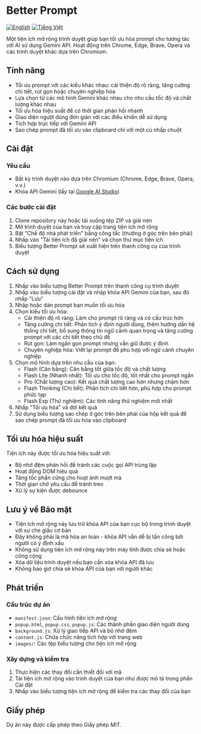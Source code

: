 # Better Prompt

[![English](https://img.shields.io/badge/Language-English-blue)](README.md)
[![Tiếng Việt](https://img.shields.io/badge/Language-Tiếng%20Việt-green)](README.vi.md)

Một tiện ích mở rộng trình duyệt giúp bạn tối ưu hóa prompt cho tương tác với AI sử dụng Gemini API. Hoạt động trên Chrome, Edge, Brave, Opera và các trình duyệt khác dựa trên Chromium.

## Tính năng

- Tối ưu prompt với các kiểu khác nhau: cải thiện độ rõ ràng, tăng cường chi tiết, rút gọn hoặc chuyên nghiệp hóa
- Lựa chọn từ các mô hình Gemini khác nhau cho nhu cầu tốc độ và chất lượng khác nhau
- Tối ưu hóa hiệu suất để có thời gian phản hồi nhanh
- Giao diện người dùng đơn giản với các điều khiển dễ sử dụng
- Tích hợp trực tiếp với Gemini API
- Sao chép prompt đã tối ưu vào clipboard chỉ với một cú nhấp chuột

## Cài đặt

### Yêu cầu

- Bất kỳ trình duyệt nào dựa trên Chromium (Chrome, Edge, Brave, Opera, v.v.)
- Khóa API Gemini (lấy tại [Google AI Studio](https://makersuite.google.com/app/apikey))

### Các bước cài đặt

1. Clone repository này hoặc tải xuống tệp ZIP và giải nén
2. Mở trình duyệt của bạn và truy cập trang tiện ích mở rộng
3. Bật "Chế độ nhà phát triển" bằng công tắc (thường ở góc trên bên phải)
4. Nhấp vào "Tải tiện ích đã giải nén" và chọn thư mục tiện ích
5. Biểu tượng Better Prompt sẽ xuất hiện trên thanh công cụ của trình duyệt

## Cách sử dụng

1. Nhấp vào biểu tượng Better Prompt trên thanh công cụ trình duyệt
2. Nhấp vào biểu tượng cài đặt và nhập khóa API Gemini của bạn, sau đó nhấp "Lưu"
3. Nhập hoặc dán prompt bạn muốn tối ưu hóa
4. Chọn kiểu tối ưu hóa:
   - Cải thiện độ rõ ràng: Làm cho prompt rõ ràng và có cấu trúc hơn
   - Tăng cường chi tiết: Phân tích ý định người dùng, thêm hướng dẫn hệ thống chi tiết, bổ sung thông tin ngữ cảnh quan trọng và tăng cường prompt với các chi tiết theo chủ đề
   - Rút gọn: Làm ngắn gọn prompt nhưng vẫn giữ được ý định
   - Chuyên nghiệp hóa: Viết lại prompt để phù hợp với ngữ cảnh chuyên nghiệp
5. Chọn mô hình dựa trên nhu cầu của bạn:
   - Flash (Cân bằng): Cân bằng tốt giữa tốc độ và chất lượng
   - Flash Lite (Nhanh nhất): Tối ưu cho tốc độ, tốt nhất cho prompt ngắn
   - Pro (Chất lượng cao): Kết quả chất lượng cao hơn nhưng chậm hơn
   - Flash Thinking (Chi tiết): Phân tích chi tiết hơn, phù hợp cho prompt phức tạp
   - Flash Exp (Thử nghiệm): Các tính năng thử nghiệm mới nhất
6. Nhấp "Tối ưu hóa" và đợi kết quả
7. Sử dụng biểu tượng sao chép ở góc trên bên phải của hộp kết quả để sao chép prompt đã tối ưu hóa vào clipboard

## Tối ưu hóa hiệu suất

Tiện ích này được tối ưu hóa hiệu suất với:
- Bộ nhớ đệm phản hồi để tránh các cuộc gọi API trùng lặp
- Hoạt động DOM hiệu quả
- Tăng tốc phần cứng cho hoạt ảnh mượt mà
- Thời gian chờ yêu cầu để tránh treo
- Xử lý sự kiện được debounce

## Lưu ý về Bảo mật

- Tiện ích mở rộng này lưu trữ khóa API của bạn cục bộ trong trình duyệt với sự che giấu cơ bản
- Đây không phải là mã hóa an toàn - khóa API vẫn dễ bị tấn công bởi người có ý định xấu
- Không sử dụng tiện ích mở rộng này trên máy tính được chia sẻ hoặc công cộng
- Xóa dữ liệu trình duyệt nếu bạn cần xóa khóa API đã lưu
- Không bao giờ chia sẻ khóa API của bạn với người khác

## Phát triển

### Cấu trúc dự án

- `manifest.json`: Cấu hình tiện ích mở rộng
- `popup.html`, `popup.css`, `popup.js`: Các thành phần giao diện người dùng
- `background.js`: Xử lý giao tiếp API và bộ nhớ đệm
- `content.js`: Chứa chức năng tích hợp với trang web
- `images/`: Các tệp biểu tượng cho tiện ích mở rộng

### Xây dựng và kiểm tra

1. Thực hiện các thay đổi cần thiết đối với mã
2. Tải tiện ích mở rộng vào trình duyệt của bạn như được mô tả trong phần Cài đặt
3. Nhấp vào biểu tượng tiện ích mở rộng để kiểm tra các thay đổi của bạn

## Giấy phép

Dự án này được cấp phép theo Giấy phép MIT.
